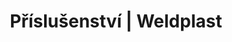 ---
Filename: "prislusenstvi-obecne-prislusenstvi-valecky-pritlacne"
Link: "file:/Users/vinayakpatel/Downloads/www.weldplast.cz/produkty/prislusenstvo/prislusenstvi-obecne-prislusenstvi/prislusenstvi-obecne-prislusenstvi-valecky-pritlacne"
product_name: "null"
product_id: "null"
title: "Příslušenství | Weldplast"
product_desc: ""
product_specs: ""
product_downloads: ""
href: ""
p_desc_2: ""
accessories: ""
similar_products: ""
---